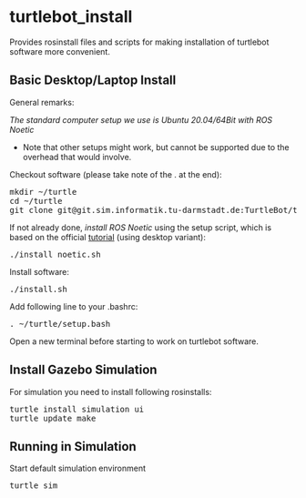 # turtlebot_install
Provides rosinstall files and scripts for making installation of turtlebot software more convenient.

## Basic Desktop/Laptop Install

General remarks:

*The standard computer setup we use is Ubuntu 20.04/64Bit with ROS Noetic*
* Note that other setups might work, but cannot be supported due to the overhead that would involve.

Checkout software (please take note of the . at the end):
<pre>
mkdir ~/turtle
cd ~/turtle
git clone git@git.sim.informatik.tu-darmstadt.de:TurtleBot/turtlebot_install.git . -b noetic-devel
</pre>

If not already done, *install ROS Noetic* using the setup script, which is based on the official [tutorial](http://wiki.ros.org/noetic/Installation/Ubuntu) (using desktop variant):
<pre>
./install_noetic.sh
</pre>

Install software:
<pre>
./install.sh
</pre>

Add following line to your .bashrc:
<pre>
. ~/turtle/setup.bash
</pre>

Open a new terminal before starting to work on turtlebot software.

## Install Gazebo Simulation

For simulation you need to install following rosinstalls:
<pre>
turtle install simulation ui
turtle update_make
</pre>

## Running in Simulation

Start default simulation environment
<pre>
turtle sim
</pre>
